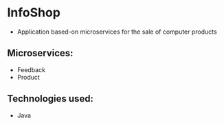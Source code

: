 # InfoShop

- Application based-on microservices for the sale of computer products

## Microservices:
  - Feedback
  - Product

## Technologies used: 
  - Java
